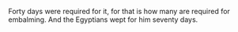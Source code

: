 Forty days were required for it, for that is how many are required for embalming. And the Egyptians wept for him seventy days.
